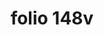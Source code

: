 ---
layout: edition
title: folio 148v
manuscript: Turin, Biblioteca Nazionale, MS N.III.19
sigla: T
iip: t148v.tif
milestone: 296
---